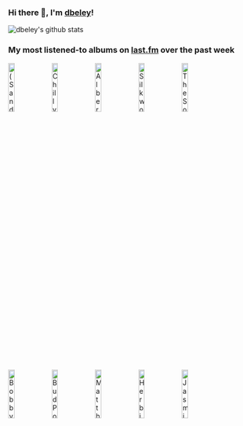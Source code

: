 ### Hi there 👋, I'm [dbeley](https://dbeley.ovh/en)!

![dbeley's github stats](https://github-readme-stats.vercel.app/api?username=dbeley)

### My most listened-to albums on [last.fm](https://www.last.fm/user/d_beley) over the past week

[<img src='https://lastfm.freetls.fastly.net/i/u/300x300/8bbb31da139345622cb44d2bd5d1cccd.jpg' width='16%' height='16%' alt='(Sandy) Alex G - Beach Music'>](https://www.last.fm/music/%2528sandy%2529%2balex%2bg/beach%2bmusic)&nbsp;
[<img src='https://lastfm.freetls.fastly.net/i/u/300x300/f29c5e55c0b0268a49a9b651d1035774.jpg' width='16%' height='16%' alt='Chilly Gonzales - Solo Piano 20th Anniversary (Live in Paris)'>](https://www.last.fm/music/chilly%2bgonzales/solo%2bpiano%2b20th%2banniversary%2b%2528live%2bin%2bparis%2529)&nbsp;
[<img src='https://lastfm.freetls.fastly.net/i/u/300x300/2409bc8c3c3c7357dc1c7613a6fdaae8.jpg' width='16%' height='16%' alt='Albert Ayler Trio - Spiritual Unity'>](https://www.last.fm/music/albert%2bayler%2btrio/spiritual%2bunity)&nbsp;
[<img src='https://lastfm.freetls.fastly.net/i/u/300x300/bc2b35e3fedda88361b2f03f6d04ef5f.jpg' width='16%' height='16%' alt='Silkworm - Firewater'>](https://www.last.fm/music/silkworm/firewater)&nbsp;
[<img src='https://lastfm.freetls.fastly.net/i/u/300x300/1249305f57da1a3fabec76d7ed6c3f2c.jpg' width='16%' height='16%' alt='The Sonny Clark Memorial Quartet - Voodoo'>](https://www.last.fm/music/the%2bsonny%2bclark%2bmemorial%2bquartet/voodoo)&nbsp;
<br>
[<img src='https://lastfm.freetls.fastly.net/i/u/300x300/9f2d13adedefed75eba2f545fc65659d.jpg' width='16%' height='16%' alt='Bobby Timmons - This Here Is Bobby Timmons'>](https://www.last.fm/music/bobby%2btimmons/this%2bhere%2bis%2bbobby%2btimmons)&nbsp;
[<img src='https://lastfm.freetls.fastly.net/i/u/300x300/5a330679e51a4505c5ce36aaae5c0c7f.jpg' width='16%' height='16%' alt='Bud Powell - Time Waits: The Amazing Bud Powell, Volume 4'>](https://www.last.fm/music/bud%2bpowell/time%2bwaits%253a%2bthe%2bamazing%2bbud%2bpowell%252c%2bvolume%2b4)&nbsp;
[<img src='https://lastfm.freetls.fastly.net/i/u/300x300/e62c24a8712f4daccdd593e5564ebe50.jpg' width='16%' height='16%' alt='Matthew Halsall & The Gondwana Orchestra - When The World Was One'>](https://www.last.fm/music/matthew%2bhalsall%2b%2526%2bthe%2bgondwana%2borchestra/when%2bthe%2bworld%2bwas%2bone)&nbsp;
[<img src='https://lastfm.freetls.fastly.net/i/u/300x300/3c2c0ad8d2744ac5cac6535492aae6a4.png' width='16%' height='16%' alt='Herbie Hancock - Man-Child'>](https://www.last.fm/music/herbie%2bhancock/man-child)&nbsp;
[<img src='https://lastfm.freetls.fastly.net/i/u/300x300/0f8387ec4e9f91755bb0896678733595.png' width='16%' height='16%' alt='Jasmine Myra - Rising'>](https://www.last.fm/music/jasmine%2bmyra/rising)&nbsp;
<br>

